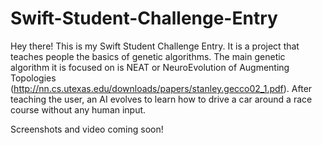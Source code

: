 # Swift-Student-Challenge-Entry
Hey there! This is my Swift Student Challenge Entry. It is a project that teaches people the basics of genetic algorithms. The main genetic algorithm it is focused on is NEAT or NeuroEvolution of Augmenting Topologies (http://nn.cs.utexas.edu/downloads/papers/stanley.gecco02_1.pdf). After teaching the user, an AI evolves to learn how to drive a car around a race course without any human input.

Screenshots and video coming soon!
